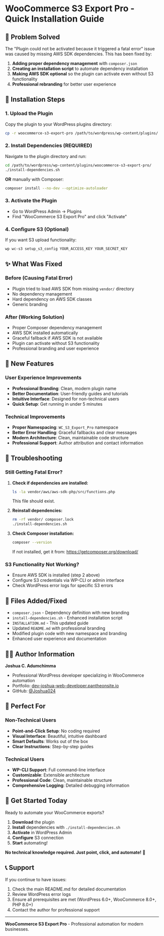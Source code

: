 # WooCommerce S3 Export Pro - Quick Installation Guide

## 🎯 Problem Solved

The "Plugin could not be activated because it triggered a fatal error" issue was caused by missing AWS SDK dependencies. This has been fixed by:

1. **Adding proper dependency management** with `composer.json`
2. **Creating an installation script** to automate dependency installation
3. **Making AWS SDK optional** so the plugin can activate even without S3 functionality
4. **Professional rebranding** for better user experience

## 🚀 Installation Steps

### 1. Upload the Plugin
Copy the plugin to your WordPress plugins directory:
```bash
cp -r woocommerce-s3-export-pro /path/to/wordpress/wp-content/plugins/
```

### 2. Install Dependencies (REQUIRED)
Navigate to the plugin directory and run:
```bash
cd /path/to/wordpress/wp-content/plugins/woocommerce-s3-export-pro/
./install-dependencies.sh
```

**OR** manually with Composer:
```bash
composer install --no-dev --optimize-autoloader
```

### 3. Activate the Plugin
- Go to WordPress Admin → Plugins
- Find "WooCommerce S3 Export Pro" and click "Activate"

### 4. Configure S3 (Optional)
If you want S3 upload functionality:
```bash
wp wc-s3 setup_s3_config YOUR_ACCESS_KEY YOUR_SECRET_KEY
```

## ✨ What Was Fixed

### Before (Causing Fatal Error)
- Plugin tried to load AWS SDK from missing `vendor/` directory
- No dependency management
- Hard dependency on AWS SDK classes
- Generic branding

### After (Working Solution)
- Proper Composer dependency management
- AWS SDK installed automatically
- Graceful fallback if AWS SDK is not available
- Plugin can activate without S3 functionality
- Professional branding and user experience

## 🎨 New Features

### User Experience Improvements
- **Professional Branding**: Clean, modern plugin name
- **Better Documentation**: User-friendly guides and tutorials
- **Intuitive Interface**: Designed for non-technical users
- **Quick Setup**: Get running in under 5 minutes

### Technical Improvements
- **Proper Namespacing**: `WC_S3_Export_Pro` namespace
- **Better Error Handling**: Graceful fallbacks and clear messages
- **Modern Architecture**: Clean, maintainable code structure
- **Professional Support**: Author attribution and contact information

## 🔧 Troubleshooting

### Still Getting Fatal Error?
1. **Check if dependencies are installed:**
   ```bash
   ls -la vendor/aws/aws-sdk-php/src/functions.php
   ```
   This file should exist.

2. **Reinstall dependencies:**
   ```bash
   rm -rf vendor/ composer.lock
   ./install-dependencies.sh
   ```

3. **Check Composer installation:**
   ```bash
   composer --version
   ```
   If not installed, get it from: https://getcomposer.org/download/

### S3 Functionality Not Working?
- Ensure AWS SDK is installed (step 2 above)
- Configure S3 credentials via WP-CLI or admin interface
- Check WordPress error logs for specific S3 errors

## 📁 Files Added/Fixed

- `composer.json` - Dependency definition with new branding
- `install-dependencies.sh` - Enhanced installation script
- `INSTALLATION.md` - This updated guide
- Updated `README.md` with professional branding
- Modified plugin code with new namespace and branding
- Enhanced user experience and documentation

## 👨‍💻 Author Information

**Joshua C. Adumchimma**
- Professional WordPress developer specializing in WooCommerce automation
- Portfolio: [dev-joshua-web-developer.pantheonsite.io](https://dev-joshua-web-developer.pantheonsite.io/)
- GitHub: [@Joshua024](https://github.com/Joshua024)

## 🎯 Perfect For

### Non-Technical Users
- **Point-and-Click Setup**: No coding required
- **Visual Interface**: Beautiful, intuitive dashboard
- **Smart Defaults**: Works out of the box
- **Clear Instructions**: Step-by-step guides

### Technical Users
- **WP-CLI Support**: Full command-line interface
- **Customizable**: Extensible architecture
- **Professional Code**: Clean, maintainable structure
- **Comprehensive Logging**: Detailed debugging information

## 🚀 Get Started Today

Ready to automate your WooCommerce exports?

1. **Download** the plugin
2. **Install** dependencies with `./install-dependencies.sh`
3. **Activate** in WordPress Admin
4. **Configure** S3 connection
5. **Start** automating!

**No technical knowledge required. Just point, click, and automate!** 🎯

## 📞 Support

If you continue to have issues:
1. Check the main README.md for detailed documentation
2. Review WordPress error logs
3. Ensure all prerequisites are met (WordPress 6.0+, WooCommerce 8.0+, PHP 8.0+)
4. Contact the author for professional support

---

**WooCommerce S3 Export Pro** - Professional automation for modern businesses.

